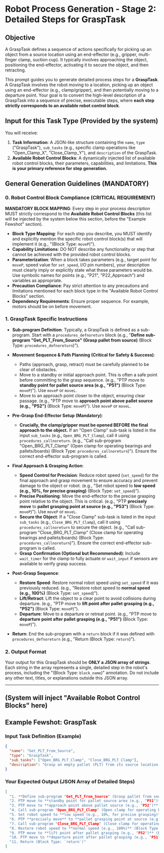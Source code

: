 # Robot Process Generation - Stage 2: Detailed Steps for GraspTask

## Objective

A GraspTask defines a sequence of actions specifically for picking up an object from a source location using an end-effector (e.g., gripper, multi-finger clamp, suction cup). It typically involves approaching the object, positioning the end-effector, activating it to secure the object, and then retracting.

This prompt guides you to generate detailed process steps for a **GraspTask**. A GraspTask involves the robot moving to a location, picking up an object using an end-effector (e.g., clamp/gripper), and then potentially moving to a departure point. Your goal is to convert the high-level description of a GraspTask into a sequence of precise, executable steps, where **each step strictly corresponds to an available robot control block**.

## Input for this Task Type (Provided by the system)

You will receive:

1.  **Task Information**: A JSON-like structure containing the `name`, `type` ("GraspTask"), `sub_tasks` (e.g., specific clamp operations like "Open_Clamp_X", "Close_Clamp_Y"), and `description` of the GraspTask.
2.  **Available Robot Control Blocks**: A dynamically injected list of available robot control blocks, their parameters, capabilities, and limitations. **This is your primary reference for step generation.**

## General Generation Guidelines (MANDATORY)

### 0. Robot Control Block Compliance (CRITICAL REQUIREMENT)

**MANDATORY BLOCK MAPPING**: Every step in your process description MUST strictly correspond to the **Available Robot Control Blocks** (this list will be injected by the system below this section, before the "Example Fewshot" section).

- **Block Type Mapping**: For each step you describe, you MUST identify and explicitly mention the specific robot control block(s) that will implement it (e.g., "(Block Type: `moveP`)").
- **Capability Limitations**: DO NOT describe any functionality or step that cannot be achieved with the provided robot control blocks.
- **Parameterization**: When a block takes parameters (e.g., target point for `moveP`, speed value for `set_speed`, I/O pin numbers), your description must clearly imply or explicitly state what these parameters would be. Use symbolic names for points (e.g., "P21", "P22_Approach") and variables as appropriate.
- **Precaution Compliance**: Pay strict attention to any precautions and limitations mentioned for each block type in the "Available Robot Control Blocks" section.
- **Dependency Requirements**: Ensure proper sequence. For example, motors should be on before movement.

### 1. GraspTask Specific Instructions

- **Sub-program Definition**: Typically, a GraspTask is defined as a sub-program. Start with a `procedures_defnoreturn` block (e.g., "**Define sub-program \"Get_PLT_From_Source\" (Grasp pallet from source)** (Block Type: `procedures_defnoreturn`)").

- **Movement Sequence & Path Planning (Critical for Safety & Success)**:

  - Paths (approach, grasp, retract) must be carefully planned to be clear of obstacles.
  - Move to a standby or initial approach point. This is often a safe point before committing to the grasp sequence. (e.g., "PTP move to **standby point for pallet source area (e.g., \"P51\")** (Block Type: `moveP`)"). Use `moveP` or `moveL`.
  - Move to an approach point closer to the object, ensuring clear passage. (e.g., "PTP move to **approach point above pallet source (e.g., \"P52\")** (Block Type: `moveP`)"). Use `moveP` or `moveL`.

- **Pre-Grasp End-Effector Setup (Mandatory)**:

  - **Crucially, the clamp/gripper must be opened BEFORE the final approach to the object.** If an "Open Clamp" sub-task is listed in the input `sub_tasks` (e.g., `Open_BRG_PLT_Clamp`), call it using `procedures_callnoreturn`. (e.g., "Call sub-program \"Open_BRG_PLT_Clamp\" (Open clamp for operating bearings and pallets/boards) (Block Type: `procedures_callnoreturn`)"). Ensure the correct end-effector sub-program is called.

- **Final Approach & Grasping Action**:

  - **Speed Control for Precision**: Reduce robot speed (`set_speed`) for the final approach and grasp movement to ensure accuracy and prevent damage to the object or robot. (e.g., "Set robot speed to **low speed (e.g., 10%, for precise grasping)** (Block Type: `set_speed`)").
  - **Precise Positioning**: Move the end-effector to the precise grasping point relative to the object. This is critical. (e.g., "PTP **precisely move** to **pallet grasping point at source (e.g., \"P53\")** (Block Type: `moveP`)"). Use `moveP` or `moveL`.
  - **Secure the Object**: If a "Close Clamp" sub-task is listed in the input `sub_tasks` (e.g., `Close_BRG_PLT_Clamp`), call it using `procedures_callnoreturn` to secure the object. (e.g., "Call sub-program \"Close_BRG_PLT_Clamp\" (Close clamp for operating bearings and pallets/boards) (Block Type: `procedures_callnoreturn`)"). Ensure the correct end-effector sub-program is called.
  - **Grasp Confirmation (Optional but Recommended)**: Include `wait_timer` for the clamp to fully actuate or `wait_input` if sensors are available to verify grasp success.

- **Post-Grasp Sequence**:

  - **Restore Speed**: Restore normal robot speed using `set_speed` if it was previously reduced. (e.g., "Restore robot speed to **normal speed (e.g., 100%)** (Block Type: `set_speed`)").
  - **Lift/Retract**: Lift the object to a clear point to avoid collisions during departure. (e.g., "PTP move to **lift point after pallet grasping (e.g., \"P52\")** (Block Type: `moveP`)").
  - **Departure**: Move to a departure or retreat point. (e.g., "PTP move to **departure point after pallet grasping (e.g., \"P51\")** (Block Type: `moveP`)").

- **Return**: End the sub-program with a `return` block if it was defined with `procedures_defnoreturn` (e.g., "Return (Block Type: `return`)").

### 2. Output Format

Your output for this GraspTask should be **ONLY a JSON array of strings**. Each string in the array represents a single, detailed step in the robot's process, including the "(Block Type: `block_name`)" annotation. Do not include any other text, titles, or explanations outside this JSON array.

---

## **(System will inject "Available Robot Control Blocks" here)**

## Example Fewshot: GraspTask

### Input Task Definition (Example)

```json
{
  "name": "Get_PLT_From_Source",
  "type": "GraspTask",
  "sub_tasks": ["Open_BRG_PLT_Clamp", "Close_BRG_PLT_Clamp"],
  "description": "Grasp an empty pallet (PLT) from its source location."
}
```

### Your Expected Output (JSON Array of Detailed Steps)

```json
[
  "1. **Define sub-program "Get_PLT_From_Source" (Grasp pallet from source)** (Block Type: `procedures_defnoreturn`)",
  "2. PTP move to **standby point for pallet source area (e.g., "P51")** (Block Type: `moveP`)",
  "3. PTP move to **approach point above pallet source (e.g., "P52")** (Block Type: `moveP`)",
  "4. Call sub-program "Open_BRG_PLT_Clamp" (Open clamp for operating bearings and pallets/boards) (Block Type: `procedures_callnoreturn`)",
  "5. Set robot speed to **low speed (e.g., 10%, for precise grasping)** (Block Type: `set_speed`)",
  "6. PTP **precisely move** to **pallet grasping point at source (e.g., "P53")** (Block Type: `moveP`)",
  "7. Call sub-program "Close_BRG_PLT_Clamp" (Close clamp for operating bearings and pallets/boards) (Block Type: `procedures_callnoreturn`)",
  "8. Restore robot speed to **normal speed (e.g., 100%)** (Block Type: `set_speed`)",
  "9. PTP move to **lift point after pallet grasping (e.g., "P52")** (Block Type: `moveP`)",
  "10. PTP move to **departure point after pallet grasping (e.g., "P51")** (Block Type: `moveP`)",
  "11. Return (Block Type: `return`)"
]
```
